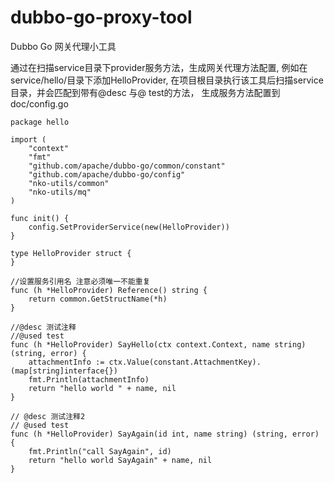 # dubbo-go-proxy-tool
Dubbo Go 网关代理小工具

通过在扫描service目录下provider服务方法，生成网关代理方法配置, 例如在service/hello/目录下添加HelloProvider, 在项目根目录执行该工具后扫描service目录，并会匹配到带有@desc 与@ test的方法，
生成服务方法配置到doc/config.go

```
package hello

import (
	"context"
	"fmt"
	"github.com/apache/dubbo-go/common/constant"
	"github.com/apache/dubbo-go/config"
	"nko-utils/common"
	"nko-utils/mq"
)

func init() {
	config.SetProviderService(new(HelloProvider))
}

type HelloProvider struct {
}

//设置服务引用名 注意必须唯一不能重复
func (h *HelloProvider) Reference() string {
	return common.GetStructName(*h)
}

//@desc 测试注释
//@used test
func (h *HelloProvider) SayHello(ctx context.Context, name string) (string, error) {
	attachmentInfo := ctx.Value(constant.AttachmentKey).(map[string]interface{})
	fmt.Println(attachmentInfo)
	return "hello world " + name, nil
}

// @desc 测试注释2
// @used test
func (h *HelloProvider) SayAgain(id int, name string) (string, error) {
	fmt.Println("call SayAgain", id)
	return "hello world SayAgain" + name, nil
}
```
